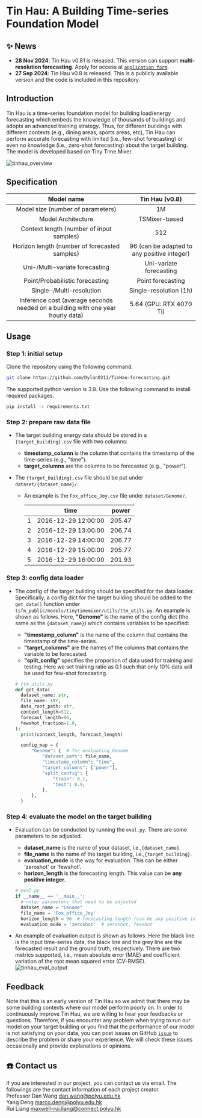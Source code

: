 <body>
    <h1>
        Tin Hau: A Building Time-series Foundation Model
    </h1>
</body>

## ✨ News

- **28 Nov 2024**: Tin Hau v0.81 is released. This version can support **multi-resolution forecasting**. Apply for access at [`application form`](https://forms.gle/2BCMR76fZAdb3rAx5).
- **27 Sep 2024**: Tin Hau v0.8 is released. This is a publicly available version and the code is included in this repository.

## Introduction

Tin Hau is a time-series foundation model for building load/energy forecasting which embeds the knowledge of thousands of 
buildings and adopts an advanced training strategy.
Thus, for different buildings with different contexts (e.g., dining areas, sports areas, etc), Tin Hau can perform accurate 
forecasting with limited (i.e., few-shot forecasting) or even no knowledge (i.e., zero-shot forecasting) about the target building.
The model is developed based on Tiny Time Mixer.

![tinhau_overview](tinhau_overview.png)

## Specification

|                                   Model name                                    |               Tin Hau (v0.8)                |
|:-------------------------------------------------------------------------------:|:-------------------------------------------:|
|                        Model size (number of parameters)                        |                     1M                      |
|                               Model Architecture                                |                TSMixer-based                |
|                    Context length (number of input samples)                     |                     512                     |
|                  Horizon length (number of forecasted samples)                  | 96 (can be adapted to any positive integer) |
|                         Uni-/Multi-variate forecasting                          |           Uni-variate forecasting           |
|                         Point/Probabilistic forecasting                         |              Point forecasting              |
|                            Single-/Multi-resolution                             |           Single-resolution (1h)            |
| Inference cost (average seconds needed on a building with one year hourly data) |           5.64 (GPU: RTX 4070 Ti)           |

## Usage

### Step 1: initial setup
Clone the repository using the following command.
```bash
git clone https://github.com/Dylan0211/TinHau-forecasting.git
```
The supported python version is 3.8. Use the following command to install required packages.
```bash
pip install -r requirements.txt
```

### Step 2: prepare raw data file
- The target building energy data should be stored in a `{target_building}.csv` file with two columns:
    - **timestamp_column** is the column that contains the timestamp of the time-series (e.g., "time").
    - **target_columns** are the columns to be forecasted (e.g., "power").
    
- The `{target_building}.csv` file should be put under `dataset/{dataset_name}/`.
    - An example is the `Fox_office_Joy.csv` file under `dataset/Genome/`.

        |  | time | power |
        | :-----: | :----: | :----: |
        | 1 | 2016-12-29 12:00:00 | 205.47 |
        | 2 | 2016-12-29 13:00:00 | 206.74 |
        | 3 | 2016-12-29 14:00:00 | 206.77 |
        | 4 | 2016-12-29 15:00:00 | 205.77 |
        | 5 | 2016-12-29 16:00:00 | 201.93 |


### Step 3: config data loader
- The config of the target building should be specified for the data loader. Specifically, a config dict for the target 
building should be added to the `get_data()` function under `tsfm_public/models/tinytimemixer/utils/ttm_utils.py`. 
An example is shown as follows. Here, **"Genome"** is the name of the config dict (the same as the `{dataset_name}`) 
which contains variables to be specified:
    - **"timestamp_column"** is the name of the column that contains the timestamp of the time-series.
    - **"target_columns"** are the names of the columns that contains the variable to be forecasted.
    - **"split_config"** specifies the proportion of data used for training and testing. Here we set training ratio as 
  0.1 such that only 10% data will be used for few-shot forecasting.

  ```python
  # ttm_utils.py
  def get_data(
    dataset_name: str,
    file_name: str,
    data_root_path: str,
    context_length=512,
    forecast_length=96,
    fewshot_fraction=1.0,
  ):
    print(context_length, forecast_length)

    config_map = {
        "Genome": {  # for evaluating Genome
            "dataset_path": file_name,
            "timestamp_column": "time",
            "target_columns": ["power"],
            "split_config": {
                "train": 0.1,
                "test": 0.9,
            },
        },
    }
  ```

### Step 4: evaluate the model on the target building
- Evaluation can be conducted by running the `eval.py`. There are some parameters to be adjusted.
    - **dataset_name** is the name of your dataset, i.e.,`{dataset_name}`.
    - **file_name** is the name of the target building, i.e.,`{target_building}`.
    - **evaluation_mode** is the way for evaluation. This can be either 'zeroshot' or 'fewshot'.
    - **horizon_length** is the forecasting length. This value can be **any positive integer**.
  
  ```python
  # eval.py
  if __name__ == '__main__':
    # note: parameters that need to be adjusted
    dataset_name = "Genome"
    file_name = 'Fox_office_Joy'
    horizon_length = 96  # forecasting length (can be any positive integer)
    evaluation_mode = 'zeroshot'  # zeroshot, fewshot
  ```
- An example of evaluation output is shown as follows. Here the black line is the input time-series data, the black line
and the grey line are the forecasted result and the ground truth, respectively.
There are two metrics supported, i.e., mean absolute error 
(MAE) and coefficient variation of the root mean squared error (CV-RMSE).
![tinhau_eval_output](tinhau_eval_output.png)

## Feedback
Note that this is an early version of Tin Hau so we admit that there may be some building contexts where our
model perform poorly on.
In order to continuously improve Tin Hau, we are willing to hear your feedbacks or questions.
Therefore, if you encounter any problem when trying to run our model on your target building or you find that the performance of 
our model is not satisfying on your data, you can post issues on GitHub [`issue`](https://github.com/Dylan0211/TinHau-forecasting/issues) to describe the problem or share your experience.
We will check these issues occasionally and provide explanations or opinions.

## :phone: Contact us
If you are interested in our project, you can contact us via email. The followings are the contact information of each project creator.
<br> Professor Dan Wang dan.wang@polyu.edu.hk
<br> Yang Deng marco.deng@polyu.edu.hk
<br> Rui Liang maxwell-rui.liang@connect.polyu.hk
  
